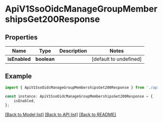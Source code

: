 # ApiV1SsoOidcManageGroupMembershipsGet200Response


## Properties

Name | Type | Description | Notes
------------ | ------------- | ------------- | -------------
**isEnabled** | **boolean** |  | [default to undefined]

## Example

```typescript
import { ApiV1SsoOidcManageGroupMembershipsGet200Response } from './api';

const instance: ApiV1SsoOidcManageGroupMembershipsGet200Response = {
    isEnabled,
};
```

[[Back to Model list]](../README.md#documentation-for-models) [[Back to API list]](../README.md#documentation-for-api-endpoints) [[Back to README]](../README.md)
